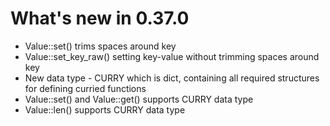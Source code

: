 # What's new in 0.37.0

* Value::set() trims spaces around key
* Value::set_key_raw() setting key-value without trimming spaces around key
* New data type - CURRY which is dict, containing all required structures for defining curried functions
* Value::set() and Value::get() supports CURRY data type
* Value::len() supports CURRY data type
